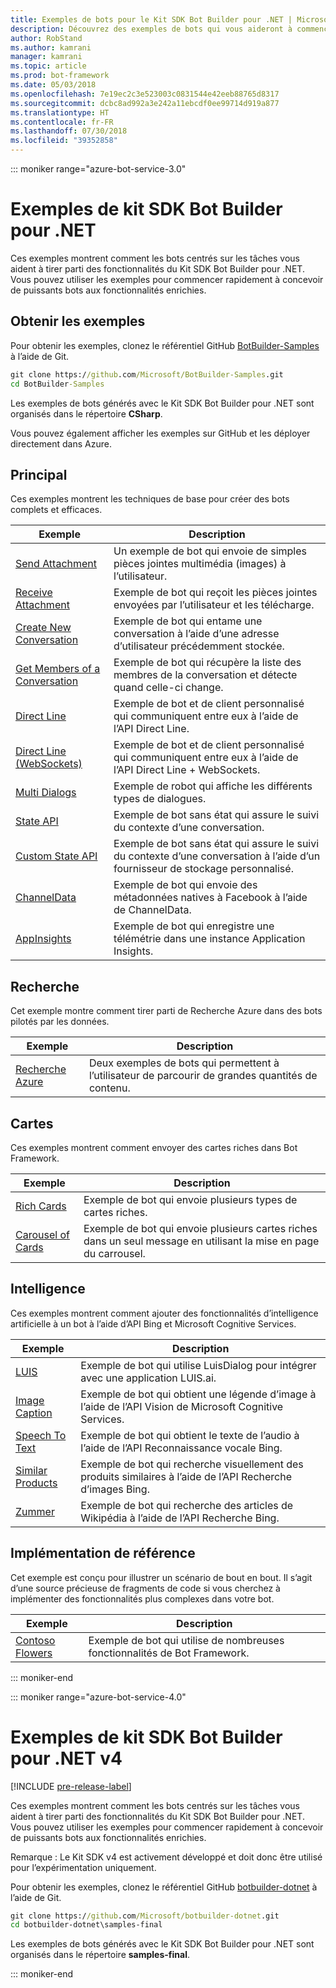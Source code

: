 ```yaml
---
title: Exemples de bots pour le Kit SDK Bot Builder pour .NET | Microsoft Docs
description: Découvrez des exemples de bots qui vous aideront à commencer à développer vos bots avec le Kit SDK Bot Builder pour .NET.
author: RobStand
ms.author: kamrani
manager: kamrani
ms.topic: article
ms.prod: bot-framework
ms.date: 05/03/2018
ms.openlocfilehash: 7e19ec2c3e523003c0831544e42eeb88765d8317
ms.sourcegitcommit: dcbc8ad992a3e242a11ebcdf0ee99714d919a877
ms.translationtype: HT
ms.contentlocale: fr-FR
ms.lasthandoff: 07/30/2018
ms.locfileid: "39352858"
---
```

::: moniker range="azure-bot-service-3.0"

# <a name="bot-builder-sdk-for-net-samples"></a>Exemples de kit SDK Bot Builder pour .NET

Ces exemples montrent comment les bots centrés sur les tâches vous aident à tirer parti des fonctionnalités du Kit SDK Bot Builder pour .NET. Vous pouvez utiliser les exemples pour commencer rapidement à concevoir de puissants bots aux fonctionnalités enrichies.

## <a name="get-the-samples"></a>Obtenir les exemples
Pour obtenir les exemples, clonez le référentiel GitHub [BotBuilder-Samples](https://github.com/Microsoft/BotBuilder-Samples) à l’aide de Git.

```cmd
git clone https://github.com/Microsoft/BotBuilder-Samples.git
cd BotBuilder-Samples
```

Les exemples de bots générés avec le Kit SDK Bot Builder pour .NET sont organisés dans le répertoire **CSharp**.

Vous pouvez également afficher les exemples sur GitHub et les déployer directement dans Azure.

## <a name="core"></a>Principal
Ces exemples montrent les techniques de base pour créer des bots complets et efficaces.

Exemple | Description
------------ | ------------- 
[Send Attachment](https://github.com/Microsoft/BotBuilder-Samples/tree/master/CSharp/core-SendAttachment) | Un exemple de bot qui envoie de simples pièces jointes multimédia (images) à l’utilisateur. 
[Receive Attachment](https://github.com/Microsoft/BotBuilder-Samples/tree/master/CSharp/core-ReceiveAttachment) | Exemple de bot qui reçoit les pièces jointes envoyées par l’utilisateur et les télécharge. 
[Create New Conversation](https://github.com/Microsoft/BotBuilder-Samples/tree/master/CSharp/core-CreateNewConversation)  | Exemple de bot qui entame une conversation à l’aide d’une adresse d’utilisateur précédemment stockée.
[Get Members of a Conversation](https://github.com/Microsoft/BotBuilder-Samples/tree/master/CSharp/core-GetConversationMembers) | Exemple de bot qui récupère la liste des membres de la conversation et détecte quand celle-ci change. 
[Direct Line](https://github.com/Microsoft/BotBuilder-Samples/tree/master/CSharp/core-DirectLine) | Exemple de bot et de client personnalisé qui communiquent entre eux à l’aide de l’API Direct Line. 
[Direct Line (WebSockets)](https://github.com/Microsoft/BotBuilder-Samples/tree/master/CSharp/core-DirectLineWebSockets) | Exemple de bot et de client personnalisé qui communiquent entre eux à l’aide de l’API Direct Line + WebSockets. 
[Multi Dialogs](https://github.com/Microsoft/BotBuilder-Samples/tree/master/CSharp/core-MultiDialogs) | Exemple de robot qui affiche les différents types de dialogues.
[State API](https://github.com/Microsoft/BotBuilder-Samples/tree/master/CSharp/core-State) | Exemple de bot sans état qui assure le suivi du contexte d’une conversation.
[Custom State API](https://github.com/Microsoft/BotBuilder-Samples/tree/master/CSharp/core-CustomState) | Exemple de bot sans état qui assure le suivi du contexte d’une conversation à l’aide d’un fournisseur de stockage personnalisé.
[ChannelData](https://github.com/Microsoft/BotBuilder-Samples/tree/master/CSharp/core-ChannelData) | Exemple de bot qui envoie des métadonnées natives à Facebook à l’aide de ChannelData.
[AppInsights](https://github.com/Microsoft/BotBuilder-Samples/tree/master/CSharp/core-AppInsights) | Exemple de bot qui enregistre une télémétrie dans une instance Application Insights.

## <a name="search"></a>Recherche
Cet exemple montre comment tirer parti de Recherche Azure dans des bots pilotés par les données.

Exemple | Description
------------ | -------------
[Recherche Azure](https://github.com/Microsoft/BotBuilder-Samples/tree/master/CSharp/demo-Search) | Deux exemples de bots qui permettent à l’utilisateur de parcourir de grandes quantités de contenu.


## <a name="cards"></a>Cartes
Ces exemples montrent comment envoyer des cartes riches dans Bot Framework.

Exemple | Description
------------ | -------------
[Rich Cards](https://github.com/Microsoft/BotBuilder-Samples/tree/master/CSharp/cards-RichCards) | Exemple de bot qui envoie plusieurs types de cartes riches.
[Carousel of Cards](https://github.com/Microsoft/BotBuilder-Samples/tree/master/CSharp/cards-CarouselCards) | Exemple de bot qui envoie plusieurs cartes riches dans un seul message en utilisant la mise en page du carrousel.

## <a name="intelligence"></a>Intelligence
Ces exemples montrent comment ajouter des fonctionnalités d’intelligence artificielle à un bot à l’aide d’API Bing et Microsoft Cognitive Services.

Exemple | Description
------------ | -------------
[LUIS](https://github.com/Microsoft/BotBuilder-Samples/tree/master/CSharp/intelligence-LUIS) | Exemple de bot qui utilise LuisDialog pour intégrer avec une application LUIS.ai.
[Image Caption](https://github.com/Microsoft/BotBuilder-Samples/tree/master/CSharp/intelligence-ImageCaption) | Exemple de bot qui obtient une légende d’image à l’aide de l’API Vision de Microsoft Cognitive Services.
[Speech To Text](https://github.com/Microsoft/BotBuilder-Samples/tree/master/CSharp/intelligence-SpeechToText)  | Exemple de bot qui obtient le texte de l’audio à l’aide de l’API Reconnaissance vocale Bing.
[Similar Products](https://github.com/Microsoft/BotBuilder-Samples/tree/master/CSharp/intelligence-SimilarProducts) | Exemple de bot qui recherche visuellement des produits similaires à l’aide de l’API Recherche d’images Bing. 
[Zummer](https://github.com/Microsoft/BotBuilder-Samples/tree/master/CSharp/intelligence-Zummer) | Exemple de bot qui recherche des articles de Wikipédia à l’aide de l’API Recherche Bing.

## <a name="reference-implementation"></a>Implémentation de référence
Cet exemple est conçu pour illustrer un scénario de bout en bout. Il s’agit d’une source précieuse de fragments de code si vous cherchez à implémenter des fonctionnalités plus complexes dans votre bot.


Exemple | Description
------------ | -------------
[Contoso Flowers](https://github.com/Microsoft/BotBuilder-Samples/tree/master/CSharp/demo-ContosoFlowers) | Exemple de bot qui utilise de nombreuses fonctionnalités de Bot Framework.

::: moniker-end

::: moniker range="azure-bot-service-4.0"
# <a name="bot-builder-sdk-v4-net-samples"></a>Exemples de kit SDK Bot Builder pour .NET v4
[!INCLUDE [pre-release-label](../includes/pre-release-label.md)]

Ces exemples montrent comment les bots centrés sur les tâches vous aident à tirer parti des fonctionnalités du Kit SDK Bot Builder pour .NET. Vous pouvez utiliser les exemples pour commencer rapidement à concevoir de puissants bots aux fonctionnalités enrichies. 

Remarque : Le Kit SDK v4 est activement développé et doit donc être utilisé pour l’expérimentation uniquement. 

Pour obtenir les exemples, clonez le référentiel GitHub [botbuilder-dotnet](https://github.com/Microsoft/botbuilder-dotnet) à l’aide de Git.
```cmd
git clone https://github.com/Microsoft/botbuilder-dotnet.git
cd botbuilder-dotnet\samples-final
```
Les exemples de bots générés avec le Kit SDK Bot Builder pour .NET sont organisés dans le répertoire **samples-final**.


::: moniker-end

